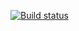 [![Build status](https://ci.appveyor.com/api/projects/status/2b1cpm02395nnjpk?svg=true)](https://ci.appveyor.com/project/SergeyESh/netology-patterns-task1)